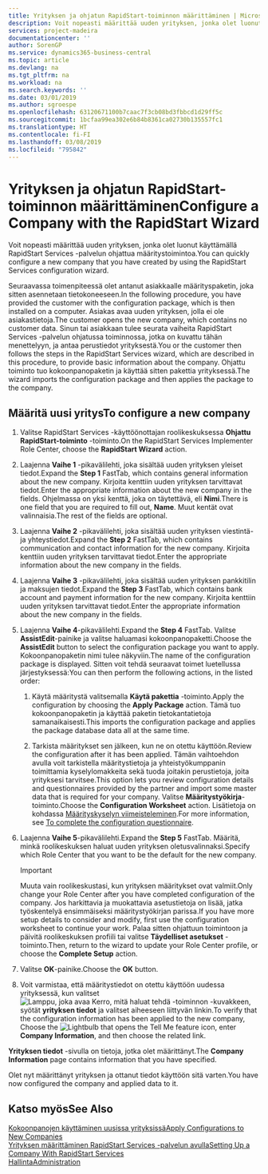 ```yaml
---
title: Yrityksen ja ohjatun RapidStart-toiminnon määrittäminen | Microsoft Docs
description: Voit nopeasti määrittää uuden yrityksen, jonka olet luonut käyttämällä RapidStart Services -palvelun ohjattua määritystoimintoa.
services: project-madeira
documentationcenter: ''
author: SorenGP
ms.service: dynamics365-business-central
ms.topic: article
ms.devlang: na
ms.tgt_pltfrm: na
ms.workload: na
ms.search.keywords: ''
ms.date: 03/01/2019
ms.author: sgroespe
ms.openlocfilehash: 63120671100b7caac7f3cb08bd3fbbcd1d29ff5c
ms.sourcegitcommit: 1bcfaa99ea302e6b84b8361ca02730b135557fc1
ms.translationtype: HT
ms.contentlocale: fi-FI
ms.lasthandoff: 03/08/2019
ms.locfileid: "795842"
---
```

# <a name="configure-a-company-with-the-rapidstart-wizard"></a><span data-ttu-id="d8d40-103">Yrityksen ja ohjatun RapidStart-toiminnon määrittäminen</span><span class="sxs-lookup"><span data-stu-id="d8d40-103">Configure a Company with the RapidStart Wizard</span></span>
<span data-ttu-id="d8d40-104">Voit nopeasti määrittää uuden yrityksen, jonka olet luonut käyttämällä RapidStart Services -palvelun ohjattua määritystoimintoa.</span><span class="sxs-lookup"><span data-stu-id="d8d40-104">You can quickly configure a new company that you have created by using the RapidStart Services configuration wizard.</span></span>

<span data-ttu-id="d8d40-105">Seuraavassa toimenpiteessä olet antanut asiakkaalle määrityspaketin, joka sitten asennetaan tietokoneeseen.</span><span class="sxs-lookup"><span data-stu-id="d8d40-105">In the following procedure, you have provided the customer with the configuration package, which is then installed on a computer.</span></span> <span data-ttu-id="d8d40-106">Asiakas avaa uuden yrityksen, jolla ei ole asiakastietoja.</span><span class="sxs-lookup"><span data-stu-id="d8d40-106">The customer opens the new company, which contains no customer data.</span></span> <span data-ttu-id="d8d40-107">Sinun tai asiakkaan tulee seurata vaiheita RapidStart Services -palvelun ohjatussa toiminnossa, jotka on kuvattu tähän menettelyyn, ja antaa perustiedot yrityksestä.</span><span class="sxs-lookup"><span data-stu-id="d8d40-107">You or the customer then follows the steps in the RapidStart Services wizard, which are described in this procedure, to provide basic information about the company.</span></span> <span data-ttu-id="d8d40-108">Ohjattu toiminto tuo kokoonpanopaketin ja käyttää sitten pakettia yrityksessä.</span><span class="sxs-lookup"><span data-stu-id="d8d40-108">The wizard imports the configuration package and then applies the package to the company.</span></span>  

## <a name="to-configure-a-new-company"></a><span data-ttu-id="d8d40-109">Määritä uusi yritys</span><span class="sxs-lookup"><span data-stu-id="d8d40-109">To configure a new company</span></span>  
1. <span data-ttu-id="d8d40-110">Valitse RapidStart Services -käyttöönottajan roolikeskuksessa **Ohjattu RapidStart-toiminto** -toiminto.</span><span class="sxs-lookup"><span data-stu-id="d8d40-110">On the RapidStart Services Implementer Role Center, choose the **RapidStart Wizard** action.</span></span>  
2. <span data-ttu-id="d8d40-111">Laajenna **Vaihe 1** -pikavälilehti, joka sisältää uuden yrityksen yleiset tiedot.</span><span class="sxs-lookup"><span data-stu-id="d8d40-111">Expand the **Step 1** FastTab, which contains general information about the new company.</span></span> <span data-ttu-id="d8d40-112">Kirjoita kenttiin uuden yrityksen tarvittavat tiedot.</span><span class="sxs-lookup"><span data-stu-id="d8d40-112">Enter the appropriate information about the new company in the fields.</span></span> <span data-ttu-id="d8d40-113">Ohjelmassa on yksi kenttä, joka on täytettävä, eli **Nimi**.</span><span class="sxs-lookup"><span data-stu-id="d8d40-113">There is one field that you are required to fill out, **Name**.</span></span> <span data-ttu-id="d8d40-114">Muut kentät ovat valinnaisia.</span><span class="sxs-lookup"><span data-stu-id="d8d40-114">The rest of the fields are optional.</span></span>  
3. <span data-ttu-id="d8d40-115">Laajenna **Vaihe 2** -pikavälilehti, joka sisältää uuden yrityksen viestintä- ja yhteystiedot.</span><span class="sxs-lookup"><span data-stu-id="d8d40-115">Expand the **Step 2** FastTab, which contains communication and contact information for the new company.</span></span> <span data-ttu-id="d8d40-116">Kirjoita kenttiin uuden yrityksen tarvittavat tiedot.</span><span class="sxs-lookup"><span data-stu-id="d8d40-116">Enter the appropriate information about the new company in the fields.</span></span>
4. <span data-ttu-id="d8d40-117">Laajenna **Vaihe 3** -pikavälilehti, joka sisältää uuden yrityksen pankkitilin ja maksujen tiedot.</span><span class="sxs-lookup"><span data-stu-id="d8d40-117">Expand the **Step 3** FastTab, which contains bank account and payment information for the new company.</span></span> <span data-ttu-id="d8d40-118">Kirjoita kenttiin uuden yrityksen tarvittavat tiedot.</span><span class="sxs-lookup"><span data-stu-id="d8d40-118">Enter the appropriate information about the new company in the fields.</span></span>  
5. <span data-ttu-id="d8d40-119">Laajenna **Vaihe 4**-pikavälilehti.</span><span class="sxs-lookup"><span data-stu-id="d8d40-119">Expand the **Step 4** FastTab.</span></span> <span data-ttu-id="d8d40-120">Valitse **AssistEdit**-painike ja valitse haluamasi kokoonpanopaketti.</span><span class="sxs-lookup"><span data-stu-id="d8d40-120">Choose the **AssistEdit** button to select the configuration package you want to apply.</span></span> <span data-ttu-id="d8d40-121">Kokoonpanopaketin nimi tulee näkyviin.</span><span class="sxs-lookup"><span data-stu-id="d8d40-121">The name of the configuration package is displayed.</span></span> <span data-ttu-id="d8d40-122">Sitten voit tehdä seuraavat toimet luetellussa järjestyksessä:</span><span class="sxs-lookup"><span data-stu-id="d8d40-122">You can then perform the following actions, in the listed order:</span></span>  

    1. <span data-ttu-id="d8d40-123">Käytä määritystä valitsemalla **Käytä pakettia** -toiminto.</span><span class="sxs-lookup"><span data-stu-id="d8d40-123">Apply the configuration by choosing the **Apply Package** action.</span></span> <span data-ttu-id="d8d40-124">Tämä tuo kokoonpanopaketin ja käyttää paketin tietokantatietoja samanaikaisesti.</span><span class="sxs-lookup"><span data-stu-id="d8d40-124">This imports the configuration package and applies the package database data all at the same time.</span></span>  

    2. <span data-ttu-id="d8d40-125">Tarkista määritykset sen jälkeen, kun ne on otettu käyttöön.</span><span class="sxs-lookup"><span data-stu-id="d8d40-125">Review the configuration after it has been applied.</span></span> <span data-ttu-id="d8d40-126">Tämän vaihtoehdon avulla voit tarkistella määritystietoja ja yhteistyökumppanin toimittamia kyselylomakkeita sekä tuoda joitakin perustietoja, joita yrityksesi tarvitsee.</span><span class="sxs-lookup"><span data-stu-id="d8d40-126">This option lets you review configuration details and questionnaires provided by the partner and import some master data that is required for your company.</span></span> <span data-ttu-id="d8d40-127">Valitse **Määritystyökirja**-toiminto.</span><span class="sxs-lookup"><span data-stu-id="d8d40-127">Choose the **Configuration Worksheet** action.</span></span> <span data-ttu-id="d8d40-128">Lisätietoja on kohdassa [Määrityskyselyn viimeisteleminen](admin-gather-customer-setup-values.md#to-complete-the-configuration-questionnaire).</span><span class="sxs-lookup"><span data-stu-id="d8d40-128">For more information, see [To complete the configuration questionnaire](admin-gather-customer-setup-values.md#to-complete-the-configuration-questionnaire).</span></span>  

6. <span data-ttu-id="d8d40-129">Laajenna **Vaihe 5**-pikavälilehti.</span><span class="sxs-lookup"><span data-stu-id="d8d40-129">Expand the **Step 5** FastTab.</span></span> <span data-ttu-id="d8d40-130">Määritä, minkä roolikeskuksen haluat uuden yrityksen oletusvalinnaksi.</span><span class="sxs-lookup"><span data-stu-id="d8d40-130">Specify which Role Center that you want to be the default for the new company.</span></span>  

    > [!IMPORTANT]  
    >  <span data-ttu-id="d8d40-131">Muuta vain roolikeskustasi, kun yrityksen määritykset ovat valmiit.</span><span class="sxs-lookup"><span data-stu-id="d8d40-131">Only change your Role Center after you have completed configuration of the company.</span></span> <span data-ttu-id="d8d40-132">Jos harkittavia ja muokattavia asetustietoja on lisää, jatka työskentelyä ensimmäiseksi määritystyökirjan parissa.</span><span class="sxs-lookup"><span data-stu-id="d8d40-132">If you have more setup details to consider and modify, first use the configuration worksheet to continue your work.</span></span> <span data-ttu-id="d8d40-133">Palaa sitten ohjattuun toimintoon ja päivitä roolikeskuksen profiili tai valitse **Täydelliset asetukset** -toiminto.</span><span class="sxs-lookup"><span data-stu-id="d8d40-133">Then, return to the wizard to update your Role Center profile, or choose the **Complete Setup** action.</span></span>

7. <span data-ttu-id="d8d40-134">Valitse **OK**-painike.</span><span class="sxs-lookup"><span data-stu-id="d8d40-134">Choose the **OK** button.</span></span>  
8. <span data-ttu-id="d8d40-135">Voit varmistaa, että määritystiedot on otettu käyttöön uudessa yrityksessä, kun valitset ![Lamppu, joka avaa Kerro, mitä haluat tehdä -toiminnon](media/ui-search/search_small.png "Kerro, mitä haluat tehdä") -kuvakkeen, syötät **yrityksen tiedot** ja valitset aiheeseen liittyvän linkin.</span><span class="sxs-lookup"><span data-stu-id="d8d40-135">To verify that the configuration information has been applied to the new company, Choose the ![Lightbulb that opens the Tell Me feature](media/ui-search/search_small.png "Tell me what you want to do") icon, enter **Company Information**, and then choose the related link.</span></span>

<span data-ttu-id="d8d40-136">**Yrityksen tiedot** -sivulla on tietoja, jotka olet määrittänyt.</span><span class="sxs-lookup"><span data-stu-id="d8d40-136">The **Company Information** page contains information that you have specified.</span></span>   

<span data-ttu-id="d8d40-137">Olet nyt määrittänyt yrityksen ja ottanut tiedot käyttöön sitä varten.</span><span class="sxs-lookup"><span data-stu-id="d8d40-137">You have now configured the company and applied data to it.</span></span>  

## <a name="see-also"></a><span data-ttu-id="d8d40-138">Katso myös</span><span class="sxs-lookup"><span data-stu-id="d8d40-138">See Also</span></span>  
[<span data-ttu-id="d8d40-139">Kokoonpanojen käyttäminen uusissa yrityksissä</span><span class="sxs-lookup"><span data-stu-id="d8d40-139">Apply Configurations to New Companies</span></span>](admin-apply-configuration-to-new-companies.md)  
[<span data-ttu-id="d8d40-140">Yrityksen määrittäminen RapidStart Services -palvelun avulla</span><span class="sxs-lookup"><span data-stu-id="d8d40-140">Setting Up a Company With RapidStart Services</span></span>](admin-set-up-a-company-with-rapidstart.md)  
[<span data-ttu-id="d8d40-141">Hallinta</span><span class="sxs-lookup"><span data-stu-id="d8d40-141">Administration</span></span>](admin-setup-and-administration.md)
